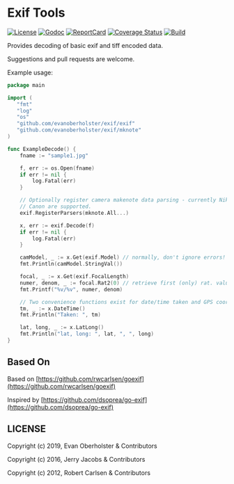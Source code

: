 
# Exif Tools

[![License][License-Image]][License-Url]
[![Godoc][Godoc-Image]][Godoc-Url]
[![ReportCard][ReportCard-Image]][ReportCard-Url]
[![Coverage Status](https://coveralls.io/repos/github/evanoberholster/exif/badge.svg?branch=master)](https://coveralls.io/github/evanoberholster/exif?branch=master)
[![Build][Build-Status-Image]][Build-Status-Url]

Provides decoding of basic exif and tiff encoded data.

Suggestions and pull requests are welcome.

Example usage:

```go
package main

import (
   "fmt"
   "log"
   "os"
   "github.com/evanoberholster/exif/exif"
   "github.com/evanoberholster/exif/mknote"
)

func ExampleDecode() {
    fname := "sample1.jpg"

    f, err := os.Open(fname)
    if err != nil {
        log.Fatal(err)
    }

    // Optionally register camera makenote data parsing - currently Nikon and
    // Canon are supported.
    exif.RegisterParsers(mknote.All...)

    x, err := exif.Decode(f)
    if err != nil {
        log.Fatal(err)
    }

    camModel, _ := x.Get(exif.Model) // normally, don't ignore errors!
    fmt.Println(camModel.StringVal())

    focal, _ := x.Get(exif.FocalLength)
    numer, denom, _ := focal.Rat2(0) // retrieve first (only) rat. value
    fmt.Printf("%v/%v", numer, denom)

    // Two convenience functions exist for date/time taken and GPS coords:
    tm, _ := x.DateTime()
    fmt.Println("Taken: ", tm)

    lat, long, _ := x.LatLong()
    fmt.Println("lat, long: ", lat, ", ", long)
}
```

## Based On

Based on [https://github.com/rwcarlsen/goexif](https://github.com/rwcarlsen/goexif)

Inspired by [https://github.com/dsoprea/go-exif](https://github.com/dsoprea/go-exif)

## LICENSE

Copyright (c) 2019, Evan Oberholster & Contributors

Copyright (c) 2016, Jerry Jacobs & Contributors

Copyright (c) 2012, Robert Carlsen & Contributors

[License-Url]: https://opensource.org/licenses/BSD-2-Clause
[License-Image]: https://img.shields.io/badge/license-2%20Clause%20BSD-blue.svg?maxAge=2592000
[Godoc-Url]: https://godoc.org/github.com/evanoberholster/exif
[Godoc-Image]: https://godoc.org/github.com/evanoberholster/exif?status.svg
[ReportCard-Url]: https://goreportcard.com/report/github.com/evanoberholster/exif
[ReportCard-Image]: https://goreportcard.com/badge/github.com/evanoberholster/exif
[Build-Status-Url]: https://travis-ci.com/evanoberholster/exif?branch=master
[Build-Status-Image]: https://travis-ci.com/evanoberholster/exif.svg?branch=master

